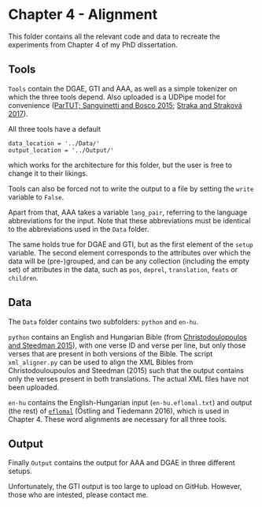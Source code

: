 # Chapter 4 - Alignment

This folder contains all the relevant code and data to recreate the experiments from Chapter 4 of my PhD dissertation.

## Tools

```Tools``` contain the DGAE, GTI and AAA, as well as a simple tokenizer on which the three tools depend. Also uploaded is a UDPipe model for convenience ([ParTUT; Sanguinetti and Bosco 2015](https://github.com/UniversalDependencies/UD_English-ParTUT); [Straka and Straková 2017](https://github.com/ufal/udpipe)).

All three tools have a default
```
data_location = '../Data/'
output_location = '../Output/'
```
which works for the architecture for this folder, but the user is free to change it to their likings.

Tools can also be forced not to write the output to a file by setting the ```write``` variable to ```False```.

Apart from that, AAA takes a variable ```lang_pair```, referring to the language abbreviations for the input. Note that these abbreviations must be identical to the abbreviations used in the ```Data``` folder.

The same holds true for DGAE and GTI, but as the first element of the ```setup``` variable. The second element corresponds to the attributes over which the data will be (pre-)grouped, and can be any collection (including the empty set) of attributes in the data, such as ```pos```, ```deprel```, ```translation```, ```feats``` or ```children```.

## Data

The ```Data``` folder contains two subfolders: ```python``` and ```en-hu```.

```python``` contains an English and Hungarian Bible (from [Christodoulopoulos and Steedman 2015](https://github.com/christos-c/bible-corpus)), with one verse ID and verse per line, but only those verses that are present in both versions of the Bible. The script ```xml_aligner.py``` can be used to align the XML Bibles from Christodouloupoulos and Steedman (2015) such that the output contains only the verses present in both translations. The actual XML files have not been uploaded.

```en-hu``` contains the English-Hungarian input (```en-hu.eflomal.txt```) and output (the rest) of [```eflomal```](https://github.com/robertostling/eflomal) (Östling and Tiedemann 2016), which is used in Chapter 4. These word alignments are necessary for all three tools.

## Output

Finally ```Output``` contains the output for AAA and DGAE in three different setups. 

Unfortunately, the GTI output is too large to upload on GitHub. However, those who are intested, please contact me.
